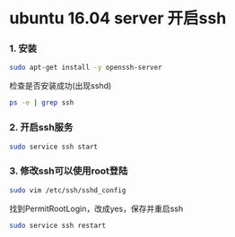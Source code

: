 # ubuntu 16.04 server 开启ssh

### 1. 安装
```bash
sudo apt-get install -y openssh-server
```
检查是否安装成功(出现sshd)
```bash
ps -e | grep ssh
```
### 2. 开启ssh服务
```bash
sudo service ssh start
```
### 3. 修改ssh可以使用root登陆
```bash
sudo vim /etc/ssh/sshd_config
```
找到PermitRootLogin，改成yes，保存并重启ssh
```bash
sudo service ssh restart
```


